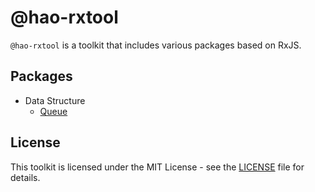 # @hao-rxtool

`@hao-rxtool` is a toolkit that includes various packages based on RxJS.

## Packages

* Data Structure
  - [Queue](./packages/queue)

## License

This toolkit is licensed under the MIT License - see the [LICENSE](./LICENSE) file for details.
